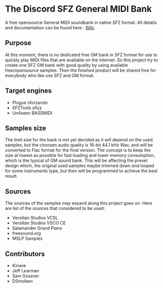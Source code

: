 # The Discord SFZ General MIDI Bank
A free opensource General MIDI soundbank in native SFZ format.
All details and documentation can be found here :  [Wiki].


## Purpose
At this moment, there is no dedicated free GM bank in SFZ format for use to quickly play MIDi files that are available on the internet.
So this project try to create one SFZ GM bank with good quality by using available free/opensource samples.
Then the finished product will be shared free for everybody who like use SFZ and GM format.

## Target engines
- Plogue sforzando
- SFZTools sfizz
- Un4seen BASSMIDI

## Samples size
The limit size for the bank is not yet decided as it will depend on the used samples, but the choosen audio quality is 16-bit 44.1 kHz Wav, and will be converted to Flac format for the final version.
The concept is to keep the size at lowest as possible for fast loading and lower memory consumption, which is the typical of GM sound bank.
This will be affecting the preset design which, the original used samples maybe trimmed down and looped for some instruments type, but then will be programmed to achieve the best result.

## Sources
The sources of the samples may expand along this project goes on.
Here are list of the sources that considered to be used:
- Versilian Studios VCSL
- Versilian Studios VSCO CE
- Salamander Grand Piano
- freesound.org
- MSLP Samples

## Contributors
- Kinwie
- Jeff Learman
- Sam Gossner
- DSmolken

[Wiki]: https://github.com/kinwie/Discord-SFZ-GM-Bank/wiki
